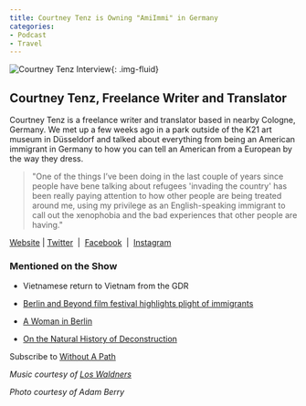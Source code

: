 ```yaml
---
title: Courtney Tenz is Owning "AmiImmi" in Germany
categories:
- Podcast
- Travel
---
```


![Courtney Tenz Interview](https://withoutapath.com/wp-content/uploads/2018/06/Courtney-Tenz-Interview.jpg){: .img-fluid}

## Courtney Tenz, Freelance Writer and Translator

Courtney Tenz is a freelance writer and translator based in nearby Cologne, Germany. We met up a few weeks ago in a park outside of the K21 art museum in Düsseldorf and talked about everything from being an American immigrant in Germany to how you can tell an American from a European by the way they dress.

<blockquote>"One of the things I’ve been doing in the last couple of years since people have bene talking about refugees 'invading the country' has been really paying attention to how other people are being treated around me, using my privilege as an English-speaking immigrant to call out the xenophobia and the bad experiences that other people are having."</blockquote>

[Website](https://courtneytenz.com/) | [Twitter](https://www.twitter.com/courtneytenz)  |  [Facebook](https://www.facebook.com/transatlanticmode)  |  [Instagram](https://www.instagram.com/transatlanticmode)

### Mentioned on the Show

 	
  * Vietnamese return to Vietnam from the GDR

 	
  * [Berlin and Beyond film festival highlights plight of immigrants](http://www.dw.com/en/berlin-and-beyond-film-festival-highlights-plight-of-immigrants/a-6165978)

 	
  * [A Woman in Berlin](https://www.theguardian.com/books/2005/jul/02/featuresreviews.guardianreview5)

 	
  * [On the Natural History of Deconstruction](http://quarterlyconversation.com/on-the-natural-history-of-destruction-by-wg-sebald-review)

Subscribe to [Without A Path](https://itunes.apple.com/us/podcast/without-a-path/id1037475413?l=es&mt=2)

_Music courtesy of [Los Waldners](https://www.facebook.com/los.waldners)_

_Photo courtesy of Adam Berry_

